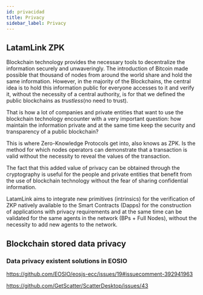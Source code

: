 ```yaml
---
id: privacidad
title: Privacy
sidebar_label: Privacy
---
```


## LatamLink ZPK

Blockchain technology provides the necessary tools to decentralize the information securely and unwaveringly. The introduction of Bitcoin made possible that thousand of nodes from around the world share and hold the same information. However, in the majority of the Blockchains, the central idea is to hold this information public for everyone accesses to it and verify it, without the necessity of a central authority, is for that we defined the public blockchains as *trustless*(no need to trust).

That is how a lot of companies and private entities that want to use the blockchain technology encounter with a very important question: how maintain the information private and at the same time keep the security and transparency of a public blockchain?

This is where Zero-Knowledge Protocols get into, also knows as ZPK. Is the method for which nodes operators can demonstrate that a transaction is valid without the necessity to reveal the values of the transaction.

The fact that this added value of privacy can be obtained through the cryptography is useful for the people and private entities that benefit from the use of blockchain technology without the fear of sharing confidential information.

LatamLink aims to integrate new primitives (intrinsics) for the verification of ZKP natively available to the Smart Contracts (Dapps) for the construction of applications with privacy requirements and at the same time can be validated for the same agents in the network (BPs + Full Nodes), without the necessity to add new agents to the network.

## Blockchain stored data privacy

### Data privacy existent solutions in EOSIO
https://github.com/EOSIO/eosjs-ecc/issues/19#issuecomment-392941963

https://github.com/GetScatter/ScatterDesktop/issues/43
